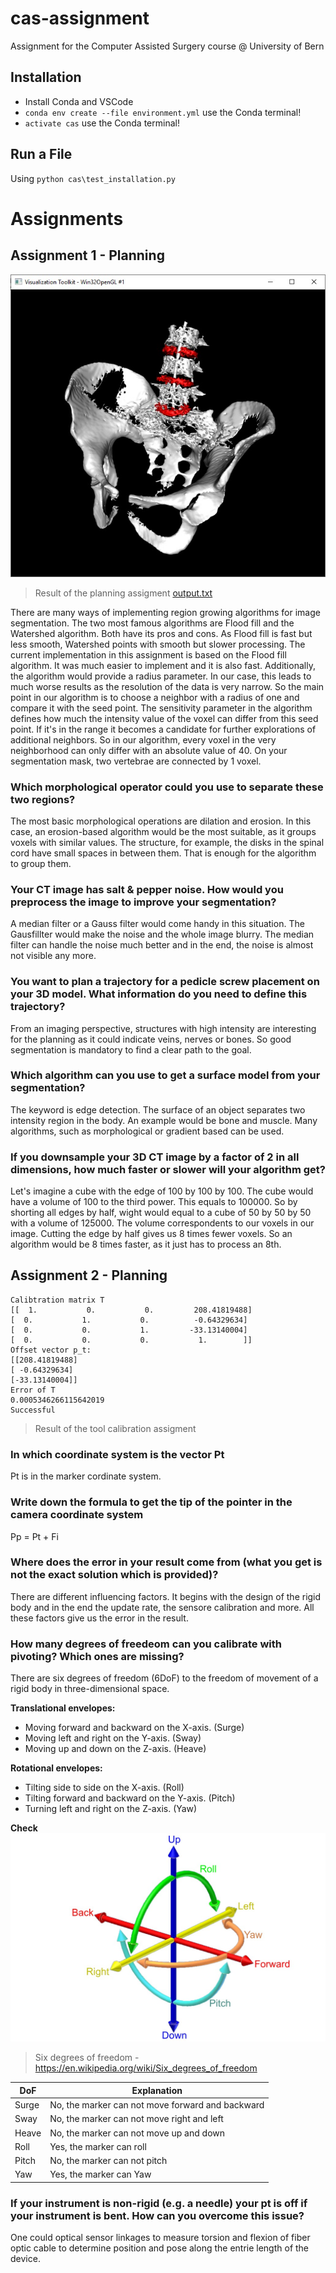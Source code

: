 # cas-assignment #
Assignment for the Computer Assisted Surgery course @ University of Bern

## Installation ##

* Install Conda and VSCode
* `conda env create --file environment.yml` use the Conda terminal!
* `activate cas` use the Conda terminal!

## Run a File ##

Using `python cas\test_installation.py`

# Assignments #

## Assignment 1 - Planning ##

![result assignment planning](assignments/planning/result.png)
> Result of the planning assigment [output.txt](assignments/planning/output.txt)

There are many ways of implementing region growing algorithms for image segmentation. The two most famous algorithms are Flood fill and the Watershed algorithm. Both have its pros and cons. As Flood fill is fast but less smooth, Watershed points with smooth but slower processing. The current implementation in this assignment is based on the Flood fill algorithm. It was much easier to implement and it is also fast. Additionally, the algorithm would provide a radius parameter. In our case, this leads to much worse results as the resolution of the data is very narrow.
So the main point in our algorithm is to choose a neighbor with a radius of one and compare it with the seed point. The sensitivity parameter in the algorithm defines how much the intensity value of the voxel can differ from this seed point. If it's in the range it becomes a candidate for further explorations of additional neighbors. So in our algorithm, every voxel in the very neighborhood can only differ with an absolute value of 40.
On your segmentation mask, two vertebrae are connected by 1 voxel. 

### Which morphological operator could you use to separate these two regions? ###
The most basic morphological operations are dilation and erosion. In this case, an erosion-based algorithm would be the most suitable, as it groups voxels with similar values. The structure, for example, the disks in the spinal cord have small spaces in between them. That is enough for the algorithm to group them.

### Your CT image has salt & pepper noise. How would you preprocess the image to improve your segmentation? ###
A median filter or a Gauss filter would come handy in this situation. The Gausfillter would make the noise and the whole image blurry. The median filter can handle the noise much better and in the end, the noise is almost not visible any more.

### You want to plan a trajectory for a pedicle screw placement on your 3D model. What information do you need to define this trajectory? ###

From an imaging perspective, structures with high intensity are interesting for the planning as it could indicate veins, nerves or bones. So good segmentation is mandatory to find a clear path to the goal.

### Which algorithm can you use to get a surface model from your segmentation? ###
The keyword is edge detection. The surface of an object separates two intensity region in the body. An example would be bone and muscle. Many algorithms, such as morphological or gradient based can be used.


### If you downsample your 3D CT image by a factor of 2 in all dimensions, how much faster or slower will your algorithm get? ###
Let's imagine a cube with the edge of 100 by 100 by 100. The cube would have a volume of 100 to the third power. This equals to 100000. So by shorting all edges by half, wight would equal to a cube of 50 by 50 by 50 with a volume of 125000. The volume correspondents to our voxels in our image. Cutting the edge by half gives us 8 times fewer voxels. So an algorithm would be 8 times faster, as it just has to process an 8th.

## Assignment 2 - Planning ##
    Calibtration matrix T
    [[  1.           0.           0.         208.41819488]
    [  0.           1.           0.          -0.64329634]
    [  0.           0.           1.         -33.13140004]
    [  0.           0.           0.           1.        ]]
    Offset vector p_t:
    [[208.41819488]
    [ -0.64329634]
    [-33.13140004]]
    Error of T
    0.0005346266115642019
    Successful

> Result of the tool calibration assigment

### In which coordinate system is the vector Pt ###
Pt is in the marker cordinate system.
### Write down the formula to get the tip of the pointer in the camera coordinate system ###
Pp = Pt + Fi
### Where does the error in your result come from (what you get is not the exact solution which is provided)? ###
There are different influencing factors. It begins with the design of the rigid body and in the end the update rate, the sensore calibration and more. All these factors give us the error in the result.
### How many degrees of freedeom can you calibrate with pivoting? Which ones are missing? ###
There are six degrees of freedom (6DoF) to the freedom of movement of a rigid body in three-dimensional space.

**Translational envelopes:**
* Moving forward and backward on the X-axis. (Surge)
* Moving left and right on the Y-axis. (Sway)
* Moving up and down on the Z-axis. (Heave)

**Rotational envelopes:**
* Tilting side to side on the X-axis. (Roll)
* Tilting forward and backward on the Y-axis. (Pitch)
* Turning left and right on the Z-axis. (Yaw)

**Check**
![result assignment planning](assignments/toolcalibration/6DOF_en.jpg)
> Six degrees of freedom - https://en.wikipedia.org/wiki/Six_degrees_of_freedom

DoF | Explanation
--- | ---
Surge | No, the marker can not move forward and backward
Sway | No, the marker can not move right and left
Heave | No, the marker can not move up and down
Roll | Yes, the marker can roll
Pitch | No, the marker can not pitch
Yaw | Yes, the marker can Yaw

### If your instrument is non-rigid (e.g. a needle) your pt is off if your instrument is bent. How can you overcome this issue? ###
One could optical sensor linkages to measure torsion and flexion of fiber optic cable to determine position and pose along the entrie length of the device.